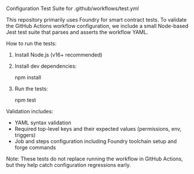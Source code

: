 Configuration Test Suite for .github/workflows/test.yml

This repository primarily uses Foundry for smart contract tests. To validate the GitHub Actions workflow configuration, we include a small Node-based Jest test suite that parses and asserts the workflow YAML.

How to run the tests:

1. Install Node.js (v16+ recommended)
2. Install dev dependencies:

    npm install

3. Run the tests:

    npm test

Validation includes:

- YAML syntax validation
- Required top-level keys and their expected values (permissions, env, triggers)
- Job and steps configuration including Foundry toolchain setup and forge commands

Note: These tests do not replace running the workflow in GitHub Actions, but they help catch configuration regressions early.